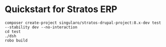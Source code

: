 # Quickstart for Stratos ERP

```
composer create-project singularo/stratos-drupal-project:8.x-dev test --stability dev --no-interaction
cd test
./dsh
robo build
```
